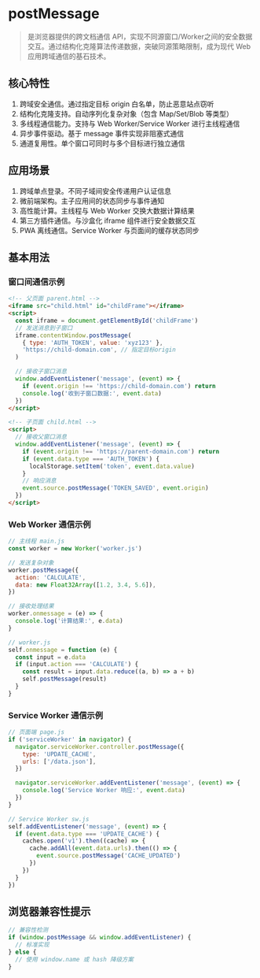# postMessage

> 是浏览器提供的跨文档通信 API，实现不同源窗口/Worker之间的安全数据交互。通过结构化克隆算法传递数据，突破同源策略限制，成为现代
> Web 应用跨域通信的基石技术。

## 核心特性

1. 跨域安全通信。通过指定目标 origin 白名单，防止恶意站点窃听
2. 结构化克隆支持。自动序列化复杂对象（包含 Map/Set/Blob 等类型）
3. 多线程通信能力。支持与 Web Worker/Service Worker 进行主线程通信
4. 异步事件驱动。基于 message 事件实现非阻塞式通信
5. 通道复用性。单个窗口可同时与多个目标进行独立通信

## 应用场景

1. 跨域单点登录。不同子域间安全传递用户认证信息
2. 微前端架构。主子应用间的状态同步与事件通知
3. 高性能计算。主线程与 Web Worker 交换大数据计算结果
4. 第三方插件通信。与沙盒化 iframe 组件进行安全数据交互
5. PWA 离线通信。Service Worker 与页面间的缓存状态同步

## 基本用法

### 窗口间通信示例

```html
<!-- 父页面 parent.html -->
<iframe src="child.html" id="childFrame"></iframe>
<script>
  const iframe = document.getElementById('childFrame')
  // 发送消息到子窗口
  iframe.contentWindow.postMessage(
    { type: 'AUTH_TOKEN', value: 'xyz123' },
    'https://child-domain.com', // 指定目标origin
  )

  // 接收子窗口消息
  window.addEventListener('message', (event) => {
    if (event.origin !== 'https://child-domain.com') return
    console.log('收到子窗口数据:', event.data)
  })
</script>

<!-- 子页面 child.html -->
<script>
  // 接收父窗口消息
  window.addEventListener('message', (event) => {
    if (event.origin !== 'https://parent-domain.com') return
    if (event.data.type === 'AUTH_TOKEN') {
      localStorage.setItem('token', event.data.value)
    }
    // 响应消息
    event.source.postMessage('TOKEN_SAVED', event.origin)
  })
</script>
```

### Web Worker 通信示例

```js
// 主线程 main.js
const worker = new Worker('worker.js')

// 发送复杂对象
worker.postMessage({
  action: 'CALCULATE',
  data: new Float32Array([1.2, 3.4, 5.6]),
})

// 接收处理结果
worker.onmessage = (e) => {
  console.log('计算结果:', e.data)
}

// worker.js
self.onmessage = function (e) {
  const input = e.data
  if (input.action === 'CALCULATE') {
    const result = input.data.reduce((a, b) => a + b)
    self.postMessage(result)
  }
}
```

### Service Worker 通信示例

```js
// 页面端 page.js
if ('serviceWorker' in navigator) {
  navigator.serviceWorker.controller.postMessage({
    type: 'UPDATE_CACHE',
    urls: ['/data.json'],
  })

  navigator.serviceWorker.addEventListener('message', (event) => {
    console.log('Service Worker 响应:', event.data)
  })
}

// Service Worker sw.js
self.addEventListener('message', (event) => {
  if (event.data.type === 'UPDATE_CACHE') {
    caches.open('v1').then((cache) => {
      cache.addAll(event.data.urls).then(() => {
        event.source.postMessage('CACHE_UPDATED')
      })
    })
  }
})
```

## 浏览器兼容性提示

```js
// 兼容性检测
if (window.postMessage && window.addEventListener) {
  // 标准实现
} else {
  // 使用 window.name 或 hash 降级方案
}
```

